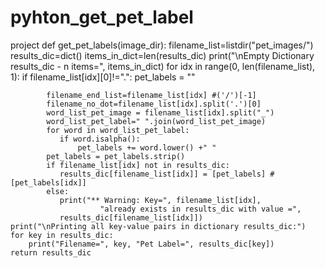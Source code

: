 # pyhton_get_pet_label
project
def get_pet_labels(image_dir):
    filename_list=listdir("pet_images/")
    results_dic=dict()
    items_in_dict=len(results_dic)
    print("\nEmpty Dictionary results_dic - n items=", items_in_dict)
    for idx in range(0, len(filename_list), 1):
        if filename_list[idx][0]!=".":
            pet_labels = "" 
            
            filename_end_list=filename_list[idx] #('/')[-1]
            filename_no_dot=filename_list[idx].split('.')[0]
            word_list_pet_image = filename_list[idx].split("_")
            word_list_pet_label=" ".join(word_list_pet_image)
            for word in word_list_pet_label:
               if word.isalpha():
                   pet_labels += word.lower() +" "
            pet_labels = pet_labels.strip()
            if filename_list[idx] not in results_dic:
               results_dic[filename_list[idx]] = [pet_labels] #[pet_labels[idx]]
            else:
               print("** Warning: Key=", filename_list[idx], 
                        "already exists in results_dic with value =", 
               results_dic[filename_list[idx]])
    print("\nPrinting all key-value pairs in dictionary results_dic:")
    for key in results_dic:
        print("Filename=", key, "Pet Label=", results_dic[key])
    return results_dic
